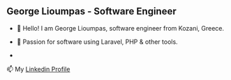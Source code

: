 ## George Lioumpas - Software Engineer

- 👋 Hello! I am George Lioumpas, software engineer from Kozani, Greece.
  
- 💙 Passion for software using Laravel, PHP & other tools.
- 

📫 My [Linkedin Profile](https://www.linkedin.com/in/george-lioympas/)

